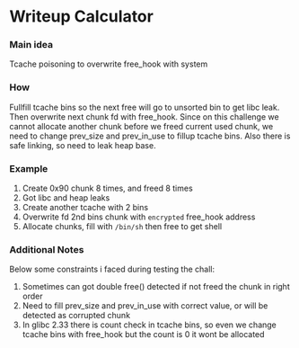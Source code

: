 # Writeup Calculator

### Main idea
Tcache poisoning to overwrite free_hook with system

### How
Fullfill tcache bins so the next free will go to unsorted bin to get libc leak. Then overwrite next chunk fd with free_hook. Since on this challenge we cannot allocate another chunk before we freed current used chunk, we need to change prev_size and prev_in_use to fillup tcache bins. Also there is safe linking, so need to leak heap base.

### Example
1. Create 0x90 chunk 8 times, and freed 8 times
2. Got libc and heap leaks
3. Create another tcache with 2 bins
4. Overwrite fd 2nd bins chunk with `encrypted` free_hook address
5. Allocate chunks, fill with `/bin/sh` then free to get shell

### Additional Notes
Below some constraints i faced during testing the chall:
1. Sometimes can got double free() detected if not freed the chunk in right order
2. Need to fill prev_size and prev_in_use with correct value, or will be detected as corrupted chunk
3. In glibc 2.33 there is count check in tcache bins, so even we change tcache bins with free_hook but the count is 0 it wont be allocated